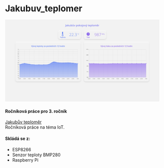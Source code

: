 # Jakubuv_teplomer
![](Jakubuv_teplomer.png)
#### Ročníková práce pro 3. ročník 
[Jakubův teploměr](http://jakubsirovy.cz/teplomer.html)  
Ročníková práce na téma IoT.  
#### Skládá se z:
- ESP8266
- Senzor teploty BMP280
- Raspberry Pi
